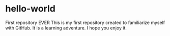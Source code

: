 # hello-world
First repository EVER
This is my first repository created to familiarize myself with GitHub. 
It is a learning adventure.
I hope you enjoy it.
